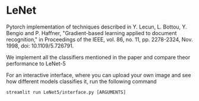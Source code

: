 # LeNet

Pytorch implementation of techniques described in Y. Lecun, L. Bottou, Y. Bengio and P. Haffner, "Gradient-based learning applied to document recognition," in Proceedings of the IEEE, vol. 86, no. 11, pp. 2278-2324, Nov. 1998, doi: 10.1109/5.726791.

We implement all the classifiers mentioned in the paper and compare theor performance to LeNet-5

For an interactive interface, where you can upload your own image and see how different models classifies it, run the following command 

```streamlit run LeNet5/interface.py [ARGUMENTS]```
